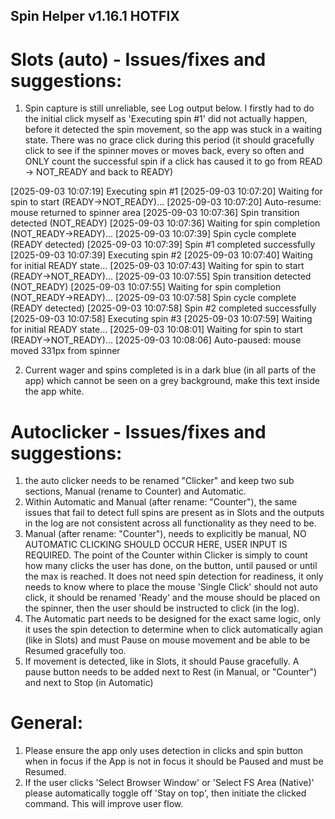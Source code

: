 ## Spin Helper v1.16.1 HOTFIX

# Slots (auto) - Issues/fixes and suggestions:
1. Spin capture is still unreliable, see Log output below. I firstly had to do the initial click myself as 'Executing spin #1' did not actually happen, before it detected the spin movement, so the app was stuck in a waiting state. There was no grace click during this period (it should gracefully click to see if the spinner moves or moves back, every so often and ONLY count the successful spin if a click has caused it to go from READ -> NOT_READY and back to READY)

[2025-09-03 10:07:19] Executing spin #1
[2025-09-03 10:07:20] Waiting for spin to start (READY→NOT_READY)...
[2025-09-03 10:07:20] Auto-resume: mouse returned to spinner area
[2025-09-03 10:07:36] Spin transition detected (NOT_READY)
[2025-09-03 10:07:36] Waiting for spin completion (NOT_READY→READY)...
[2025-09-03 10:07:39] Spin cycle complete (READY detected)
[2025-09-03 10:07:39] Spin #1 completed successfully
[2025-09-03 10:07:39] Executing spin #2
[2025-09-03 10:07:40] Waiting for initial READY state...
[2025-09-03 10:07:43] Waiting for spin to start (READY→NOT_READY)...
[2025-09-03 10:07:55] Spin transition detected (NOT_READY)
[2025-09-03 10:07:55] Waiting for spin completion (NOT_READY→READY)...
[2025-09-03 10:07:58] Spin cycle complete (READY detected)
[2025-09-03 10:07:58] Spin #2 completed successfully
[2025-09-03 10:07:58] Executing spin #3
[2025-09-03 10:07:59] Waiting for initial READY state...
[2025-09-03 10:08:01] Waiting for spin to start (READY→NOT_READY)...
[2025-09-03 10:08:06] Auto-paused: mouse moved 331px from spinner

2. Current wager and spins completed is in a dark blue (in all parts of the app) which cannot be seen on a grey background, make this text inside the app white.

# Autoclicker - Issues/fixes and suggestions:
1. the auto clicker needs to be renamed "Clicker" and keep two sub sections, Manual (rename to Counter) and Automatic.
2. Within Automatic and Manual (after rename: "Counter"), the same issues that fail to detect full spins are present as in Slots and the outputs in the log are not consistent across all functionality as they need to be.
3. Manual (after rename: "Counter"), needs to explicitly be manual, NO AUTOMATIC CLICKING SHOULD OCCUR HERE, USER INPUT IS REQUIRED. The point of the Counter within Clicker is simply to count how many clicks the user has done, on the button, until paused or until the max is reached. It does not need spin detection for readiness, it only needs to know where to place the mouse 'Single Click' should not auto click, it should be renamed 'Ready' and the mouse should be placed on the spinner, then the user should be instructed to click (in the log). 
4. The Automatic part needs to be designed for the exact same logic, only it uses the spin detection to determine when to click automatically agian (like in Slots) and must Pause on mouse movement and be able to be Resumed gracefully too.
5. If movement is detected, like in Slots, it should Pause gracefully. A pause button needs to be added next to Rest (in Manual, or "Counter") and next to Stop (in Automatic)

# General:
1. Please ensure the app only uses detection in clicks and spin button when in focus if the App is not in focus it should be Paused and must be Resumed. 
2. If the user clicks 'Select Browser Window' or 'Select FS Area (Native)' please automatically toggle off 'Stay on top', then initiate the clicked command. This will improve user flow.